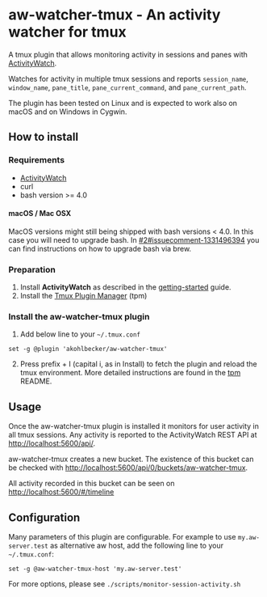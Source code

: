 # aw-watcher-tmux - An activity watcher for tmux

A tmux plugin that allows monitoring activity in sessions and panes with [ActivityWatch](https://activitywatch.net).

Watches for activity in multiple tmux sessions and reports `session_name`, `window_name`, `pane_title`, `pane_current_command`, and `pane_current_path`.

The plugin has been tested on Linux and is expected to work also on macOS and on Windows in Cygwin.

## How to install

### Requirements

* [ActivityWatch](https://activitywatch.net)
* curl
* bash version >= 4.0

#### macOS / Mac OSX

MacOS versions might still being shipped with bash versions < 4.0. In this case you will need to upgrade bash. In [#2#issuecomment-1331496394](https://github.com/akohlbecker/aw-watcher-tmux/issues/2#issuecomment-1331496394) you can find instructions on how to upgrade bash via brew.

### Preparation

1. Install **ActivityWatch** as described in the [getting-started](https://docs.activitywatch.net/en/latest/getting-started.html#installation) guide.
2. Install the [Tmux Plugin Manager](https://github.com/tmux-plugins/tpm) (tpm) 

### Install the aw-watcher-tmux plugin 

1. Add below line to your `~/.tmux.conf` 

~~~
set -g @plugin 'akohlbecker/aw-watcher-tmux'
~~~

2. Press prefix + I (capital i, as in Install) to fetch the plugin and reload the tmux environment. More detailed instructions are found in the [tpm](https://github.com/tmux-plugins/tpm) README.

## Usage

Once the aw-watcher-tmux plugin is installed it monitors for user activity in all tmux sessions. Any activity is reported to the ActivityWatch REST API at [http://localhost:5600/api/](http://localhost:5600/api/). 

aw-watcher-tmux creates a new bucket. The existence of this bucket can be checked with [http://localhost:5600/api/0/buckets/aw-watcher-tmux](http://localhost:5600/api/0/buckets/aw-watcher-tmux).

All activity recorded in this bucket can be seen on [http://localhost:5600/#/timeline](http://localhost:5600/#/timeline)

## Configuration

Many parameters of this plugin are configurable. For example to use `my.aw-server.test` as alternative aw host, add the following line to your `~/.tmux.conf`:

~~~tmux
set -g @aw-watcher-tmux-host 'my.aw-server.test'
~~~

For more options, please see `./scripts/monitor-session-activity.sh`

